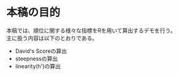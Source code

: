# 本稿の目的  
本稿では、順位に関する様々な指標をRを用いて算出するデモを行う。  
主に扱う内容は以下のとおりである。  

- David's Scoreの算出  
- steepnessの算出  
- linearity(h')の算出  
